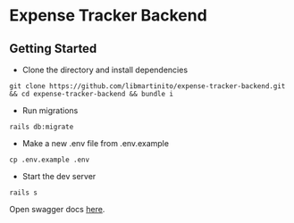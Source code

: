# Expense Tracker Backend

## Getting Started

- Clone the directory and install dependencies

```
git clone https://github.com/libmartinito/expense-tracker-backend.git && cd expense-tracker-backend && bundle i
```

- Run migrations

```
rails db:migrate
```

- Make a new .env file from .env.example

```
cp .env.example .env
```

- Start the dev server

```
rails s
```

Open swagger docs [here](http://localhost:3000/v1/docs).
